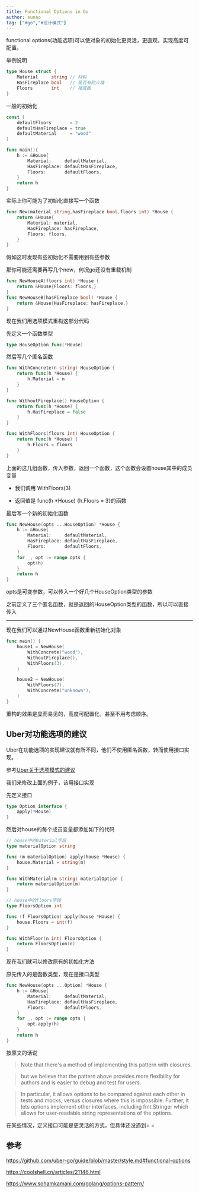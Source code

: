 ```yaml
---
title: Functional Options in Go
author: sunao
tag: ["#go","#设计模式"]
---
```



functional options(功能选项)可以使对象的初始化更灵活，更直观，实现高度可配置。

举例说明
```go
type House struct {
	Material     string // 材料
	HasFireplace bool   // 是否有防火墙
	Floors       int    // 楼层数
}
```

一般的初始化
```go
const (
	defaultFloors       = 2
	defaultHasFireplace = true
	defaultMaterial     = "wood"
)

func main(){
	h := &House{
		Material:     defaultMaterial,
		HasFireplace: defaultHasFireplace,
		Floors:       defaultFloors,
	}
	return h
}
```
实际上你可能为了初始化直接写一个函数
```go
func New(material string,hasFireplace bool,floors int) *House {
	return &House{
		Material: material,
		HasFireplace: hasFireplace,
		Floors: floors,
	}
}
```
假如这时发现有些初始化不需要用到有些参数

那你可能还需要再写几个new，何况go还没有重载机制
```go
func NewHouseA(floors int) *House {
	return &House{Floors: floors,}
}
func NewHouseB(hasFireplace bool) *House {
	return &House{HasFireplace: hasFireplace,}
}
```

现在我们用选项模式重构这部分代码

先定义一个函数类型
```go
type HouseOption func(*House)
```
然后写几个匿名函数
```go
func WithConcrete(n string) HouseOption {
	return func(h *House) {
		h.Material = n
	}
}

func WithoutFireplace() HouseOption {
	return func(h *House) {
		h.HasFireplace = false
	}
}

func WithFloors(floors int) HouseOption {
	return func(h *House) {
		h.Floors = floors
	}
}
```
上面的这几组函数，传入参数，返回一个函数，这个函数会设置house其中的成员变量

- 我们调用 WithFloors(3)

- 返回值是 func(h *House) {h.Floors = 3}的函数


最后写一个新的初始化函数
```go
func NewHouse(opts ...HouseOption) *House {
	h := &House{
		Material:     defaultMaterial,
		HasFireplace: defaultHasFireplace,
		Floors:       defaultFloors,
	}
	for _, opt := range opts {
		opt(h)
	}
	return h
}
```
opts是可变参数，可以传入一个好几个HouseOption类型的参数

之前定义了三个匿名函数，就是返回的HouseOption类型的函数，所以可以直接传入

-----
现在我们可以通过NewHouse函数重新初始化对象
```go
func main() {
	house1 = NewHouse(
		WithConcrete("wood"),
		WithoutFireplace(),
		WithFloors(3),
	)

    house2 = NewHouse(
        WithFloors(7),
		WithConcrete("unknown"),
	)
}
```
重构的效果是显而易见的，高度可配置化，甚至不用考虑顺序。

## Uber对功能选项的建议

Uber在功能选项的实现建议就有所不同，他们不使用匿名函数，转而使用接口实现。

参考[Uber关于选项模式的建议](https://github.com/xxjwxc/uber_go_guide_cn#%E5%88%9D%E5%A7%8B%E5%8C%96%E7%BB%93%E6%9E%84%E4%BD%93)

我们来修改上面的例子，该用接口实现

先定义接口
```go
type Option interface {
	apply(*House)
}
```
然后对house的每个成员变量都添加如下的代码
```go
// house中的material字段
type materialOption string

func (m materialOption) apply(house *House) {
	house.Material = string(m)
}

func WithMaterial(m string) materialOption {
	return materialOption(m)
}

// house中的floors字段
type FloorsOption int

func (f FloorsOption) apply(house *House) {
	house.Floors = int(f)
}

func WithFloor(n int) FloorsOption {
	return FloorsOption(n)
}
```
现在我们就可以修改原有的初始化方法

原先传入的是函数类型，现在是接口类型

```go
func NewHouse(opts ...Option) *House {
	h := &House{
		Material:     defaultMaterial,
		HasFireplace: defaultHasFireplace,
		Floors:       defaultFloors,
	}
	for _, opt := range opts {
		opt.apply(h)
	}
	return h
}
```

按原文的话说
> Note that there's a method of implementing this pattern with closures.

> but we believe that the pattern above provides more flexibility for authors and is easier to debug and test for users. 

> In particular, it allows options to be compared against each other in tests and mocks, versus closures where this is impossible. Further, it lets options implement other interfaces, including fmt.Stringer which allows for user-readable string representations of the options.

在某些情况，定义接口可能是更灵活的方式，但具体还没遇到= =

## 参考

https://github.com/uber-go/guide/blob/master/style.md#functional-options

https://coolshell.cn/articles/21146.html

https://www.sohamkamani.com/golang/options-pattern/


